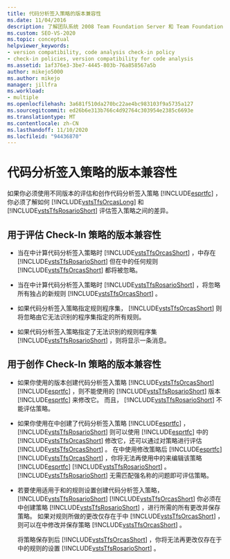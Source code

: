 ```yaml
---
title: 代码分析签入策略的版本兼容性
ms.date: 11/04/2016
description: 了解团队系统 2008 Team Foundation Server 和 Team Foundation Server 2010 以不同的方式评估 Visual Studio 签入策略。
ms.custom: SEO-VS-2020
ms.topic: conceptual
helpviewer_keywords:
- version compatibility, code analysis check-in policy
- check-in policies, version compatibility for code analysis
ms.assetid: 1af376e3-3be7-4445-803b-76a858567a5b
author: mikejo5000
ms.author: mikejo
manager: jillfra
ms.workload:
- multiple
ms.openlocfilehash: 3a681f510da270bc22ae4bc983103f9a5735a127
ms.sourcegitcommit: ed26b6e313b766c4d92764c303954e2385c6693e
ms.translationtype: MT
ms.contentlocale: zh-CN
ms.lasthandoff: 11/10/2020
ms.locfileid: "94436870"
---
```

# <a name="version-compatibility-for-code-analysis-check-in-policies"></a>代码分析签入策略的版本兼容性

如果你必须使用不同版本的评估和创作代码分析签入策略 [!INCLUDE[esprtfc](../code-quality/includes/esprtfc_md.md)] ，你必须了解如何 [!INCLUDE[vstsTfsOrcasLong](../code-quality/includes/vststfsorcaslong_md.md)] 和 [!INCLUDE[vstsTfsRosarioShort](../code-quality/includes/vststfsrosarioshort_md.md)] 评估签入策略之间的差异。

## <a name="version-compatibility-for-evaluating-check-in-policies"></a>用于评估 Check-In 策略的版本兼容性

- 当在中计算代码分析签入策略时 [!INCLUDE[vstsTfsOrcasShort](../code-quality/includes/vststfsorcasshort_md.md)] ，中存在 [!INCLUDE[vstsTfsRosarioShort](../code-quality/includes/vststfsrosarioshort_md.md)] 但在中的任何规则 [!INCLUDE[vstsTfsOrcasShort](../code-quality/includes/vststfsorcasshort_md.md)] 都将被忽略。

- 当在中计算代码分析签入策略时 [!INCLUDE[vstsTfsRosarioShort](../code-quality/includes/vststfsrosarioshort_md.md)] ，将忽略所有独占的新规则 [!INCLUDE[vstsTfsOrcasShort](../code-quality/includes/vststfsorcasshort_md.md)] 。

- 如果代码分析签入策略指定规则程序集， [!INCLUDE[vstsTfsOrcasShort](../code-quality/includes/vststfsorcasshort_md.md)] 则将忽略由它无法识别的程序集指定的所有规则。

- 如果代码分析签入策略指定了无法识别的规则程序集 [!INCLUDE[vstsTfsRosarioShort](../code-quality/includes/vststfsrosarioshort_md.md)] ，则将显示一条消息。

## <a name="version-compatibility-for-authoring-check-in-policies"></a>用于创作 Check-In 策略的版本兼容性

- 如果你使用的版本创建代码分析签入策略 [!INCLUDE[vstsTfsOrcasShort](../code-quality/includes/vststfsorcasshort_md.md)] [!INCLUDE[esprtfc](../code-quality/includes/esprtfc_md.md)] ，则不能使用的 [!INCLUDE[vstsTfsRosarioShort](../code-quality/includes/vststfsrosarioshort_md.md)] 版本 [!INCLUDE[esprtfc](../code-quality/includes/esprtfc_md.md)] 来修改它。 而且， [!INCLUDE[vstsTfsRosarioShort](../code-quality/includes/vststfsrosarioshort_md.md)] 不能评估策略。

- 如果你使用在中创建了代码分析签入策略 [!INCLUDE[esprtfc](../code-quality/includes/esprtfc_md.md)] ， [!INCLUDE[vstsTfsRosarioShort](../code-quality/includes/vststfsrosarioshort_md.md)] 则可以使用 [!INCLUDE[esprtfc](../code-quality/includes/esprtfc_md.md)] 中的 [!INCLUDE[vstsTfsOrcasShort](../code-quality/includes/vststfsorcasshort_md.md)] 修改它，还可以通过对策略进行评估 [!INCLUDE[vstsTfsOrcasShort](../code-quality/includes/vststfsorcasshort_md.md)] 。 在中使用修改策略后 [!INCLUDE[esprtfc](../code-quality/includes/esprtfc_md.md)] [!INCLUDE[vstsTfsOrcasShort](../code-quality/includes/vststfsorcasshort_md.md)] ，你将无法再使用中的来编辑该策略 [!INCLUDE[esprtfc](../code-quality/includes/esprtfc_md.md)] [!INCLUDE[vstsTfsRosarioShort](../code-quality/includes/vststfsrosarioshort_md.md)] 。 [!INCLUDE[vstsTfsRosarioShort](../code-quality/includes/vststfsrosarioshort_md.md)] 无需匹配强名称的问题即可评估策略。

- 若要使用适用于和的规则设置创建代码分析签入策略， [!INCLUDE[vstsTfsRosarioShort](../code-quality/includes/vststfsrosarioshort_md.md)] [!INCLUDE[vstsTfsOrcasShort](../code-quality/includes/vststfsorcasshort_md.md)] 你必须在中创建策略 [!INCLUDE[vstsTfsRosarioShort](../code-quality/includes/vststfsrosarioshort_md.md)] ，进行所需的所有更改并保存策略。 如果对规则所做的更改仅存在于中 [!INCLUDE[vstsTfsOrcasShort](../code-quality/includes/vststfsorcasshort_md.md)] ，则可以在中修改并保存策略 [!INCLUDE[vstsTfsOrcasShort](../code-quality/includes/vststfsorcasshort_md.md)] 。

   将策略保存到后 [!INCLUDE[vstsTfsOrcasShort](../code-quality/includes/vststfsorcasshort_md.md)] ，你将无法再更改仅存在于中的规则的设置 [!INCLUDE[vstsTfsRosarioShort](../code-quality/includes/vststfsrosarioshort_md.md)] 。

